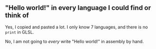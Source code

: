 ## "Hello world!" in every language I could find or think of

Yes, I copied and pasted a lot. I only know 7 languages, and there is no `print` in GLSL.

No, I am not going to *every* write "Hello world!" in assembly by hand.
